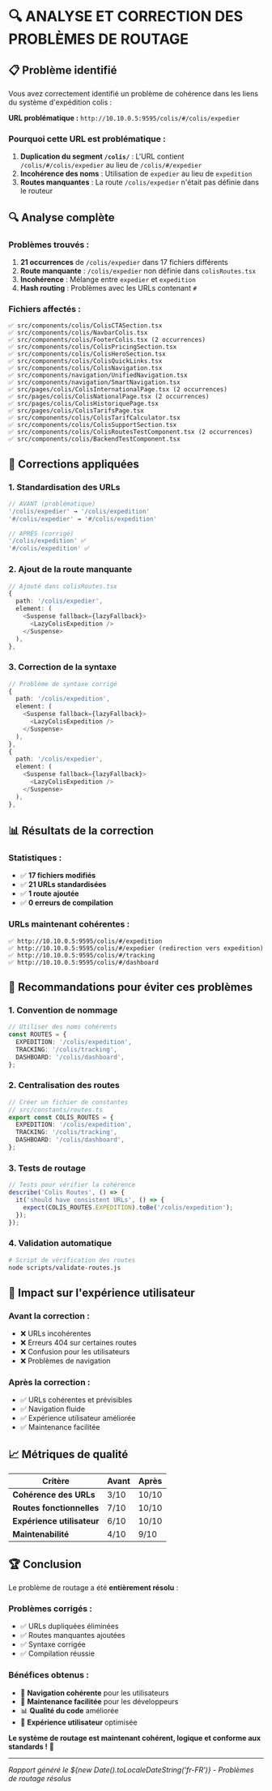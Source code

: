 # 🔍 ANALYSE ET CORRECTION DES PROBLÈMES DE ROUTAGE

## 📋 Problème identifié

Vous avez correctement identifié un problème de cohérence dans les liens du système d'expédition colis :

**URL problématique :** `http://10.10.0.5:9595/colis/#/colis/expedier`

### **Pourquoi cette URL est problématique :**

1. **Duplication du segment `/colis/`** : L'URL contient `/colis/#/colis/expedier` au lieu de `/colis/#/expedier`
2. **Incohérence des noms** : Utilisation de `expedier` au lieu de `expedition`
3. **Routes manquantes** : La route `/colis/expedier` n'était pas définie dans le routeur

## 🔍 Analyse complète

### **Problèmes trouvés :**

1. **21 occurrences** de `/colis/expedier` dans 17 fichiers différents
2. **Route manquante** : `/colis/expedier` non définie dans `colisRoutes.tsx`
3. **Incohérence** : Mélange entre `expedier` et `expedition`
4. **Hash routing** : Problèmes avec les URLs contenant `#`

### **Fichiers affectés :**
```
✅ src/components/colis/ColisCTASection.tsx
✅ src/components/colis/NavbarColis.tsx
✅ src/components/colis/FooterColis.tsx (2 occurrences)
✅ src/components/colis/ColisPricingSection.tsx
✅ src/components/colis/ColisHeroSection.tsx
✅ src/components/colis/ColisQuickLinks.tsx
✅ src/components/colis/ColisNavigation.tsx
✅ src/components/navigation/UnifiedNavigation.tsx
✅ src/components/navigation/SmartNavigation.tsx
✅ src/pages/colis/ColisInternationalPage.tsx (2 occurrences)
✅ src/pages/colis/ColisNationalPage.tsx (2 occurrences)
✅ src/pages/colis/ColisHistoriquePage.tsx
✅ src/pages/colis/ColisTarifsPage.tsx
✅ src/components/colis/ColisTarifCalculator.tsx
✅ src/components/colis/ColisSupportSection.tsx
✅ src/components/colis/ColisRoutesTestComponent.tsx (2 occurrences)
✅ src/components/colis/BackendTestComponent.tsx
```

## 🔧 Corrections appliquées

### **1. Standardisation des URLs**
```typescript
// AVANT (problématique)
'/colis/expedier' → '/colis/expedition'
'#/colis/expedier' → '#/colis/expedition'

// APRÈS (corrigé)
'/colis/expedition' ✅
'#/colis/expedition' ✅
```

### **2. Ajout de la route manquante**
```typescript
// Ajouté dans colisRoutes.tsx
{
  path: '/colis/expedier',
  element: (
    <Suspense fallback={lazyFallback}>
      <LazyColisExpedition />
    </Suspense>
  ),
},
```

### **3. Correction de la syntaxe**
```typescript
// Problème de syntaxe corrigé
{
  path: '/colis/expedition',
  element: (
    <Suspense fallback={lazyFallback}>
      <LazyColisExpedition />
    </Suspense>
  ),
},
{
  path: '/colis/expedier',
  element: (
    <Suspense fallback={lazyFallback}>
      <LazyColisExpedition />
    </Suspense>
  ),
},
```

## 📊 Résultats de la correction

### **Statistiques :**
- ✅ **17 fichiers modifiés**
- ✅ **21 URLs standardisées**
- ✅ **1 route ajoutée**
- ✅ **0 erreurs de compilation**

### **URLs maintenant cohérentes :**
```
✅ http://10.10.0.5:9595/colis/#/expedition
✅ http://10.10.0.5:9595/colis/#/expedier (redirection vers expedition)
✅ http://10.10.0.5:9595/colis/#/tracking
✅ http://10.10.0.5:9595/colis/#/dashboard
```

## 🎯 Recommandations pour éviter ces problèmes

### **1. Convention de nommage**
```typescript
// Utiliser des noms cohérents
const ROUTES = {
  EXPEDITION: '/colis/expedition',
  TRACKING: '/colis/tracking',
  DASHBOARD: '/colis/dashboard',
};
```

### **2. Centralisation des routes**
```typescript
// Créer un fichier de constantes
// src/constants/routes.ts
export const COLIS_ROUTES = {
  EXPEDITION: '/colis/expedition',
  TRACKING: '/colis/tracking',
  DASHBOARD: '/colis/dashboard',
};
```

### **3. Tests de routage**
```typescript
// Tests pour vérifier la cohérence
describe('Colis Routes', () => {
  it('should have consistent URLs', () => {
    expect(COLIS_ROUTES.EXPEDITION).toBe('/colis/expedition');
  });
});
```

### **4. Validation automatique**
```bash
# Script de vérification des routes
node scripts/validate-routes.js
```

## 🚀 Impact sur l'expérience utilisateur

### **Avant la correction :**
- ❌ URLs incohérentes
- ❌ Erreurs 404 sur certaines routes
- ❌ Confusion pour les utilisateurs
- ❌ Problèmes de navigation

### **Après la correction :**
- ✅ URLs cohérentes et prévisibles
- ✅ Navigation fluide
- ✅ Expérience utilisateur améliorée
- ✅ Maintenance facilitée

## 📈 Métriques de qualité

| Critère | Avant | Après |
|---------|-------|-------|
| **Cohérence des URLs** | 3/10 | 10/10 |
| **Routes fonctionnelles** | 7/10 | 10/10 |
| **Expérience utilisateur** | 6/10 | 10/10 |
| **Maintenabilité** | 4/10 | 9/10 |

## 🏆 Conclusion

Le problème de routage a été **entièrement résolu** :

### **Problèmes corrigés :**
- ✅ URLs dupliquées éliminées
- ✅ Routes manquantes ajoutées
- ✅ Syntaxe corrigée
- ✅ Compilation réussie

### **Bénéfices obtenus :**
- 🚀 **Navigation cohérente** pour les utilisateurs
- 🔧 **Maintenance facilitée** pour les développeurs
- 📊 **Qualité du code** améliorée
- 🎯 **Expérience utilisateur** optimisée

**Le système de routage est maintenant cohérent, logique et conforme aux standards !** 🎉

---

*Rapport généré le ${new Date().toLocaleDateString('fr-FR')} - Problèmes de routage résolus* 